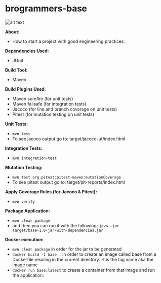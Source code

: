 # brogrammers-base

![alt text](https://am22.akamaized.net/tms/cnt/uploads/2014/12/94db027dfe61ac0d4d2b222b41806159512d8f6ce8d54dc090c20827d1c55b39.jpg)



**About:**
- How to start a project with good engineering practices.

**Dependencies Used:**
- JUnit

**Build Tool:**
- Maven

**Build Plugins Used:**
- Maven surefire (for unit tests)
- Maven failsafe (for integration tests)
- Jacoco (for line and branch coverage on unit tests)
- Pitest (for mutation testing on unit tests)

**Unit Tests:**
- <code>mvn test</code>
- To see jacoco output go to: target/jacoco-ut/index.html

**Integration Tests:**
- <code>mvn integration-test</code>

**Mutation Testing:**
- <code>mvn test org.pitest:pitest-maven:mutationCoverage</code>
- To see pitest output go to: target/pit-reports/index.html

**Apply Coverage Rules (for Jacoco & Pitest):**
- <code>mvn verify</code>

**Package Application:**
- <code>mvn clean package</code>
- and then you can run it with the following: <code>java -jar target/base-1.0-jar-with-dependencies.jar</code>

**Docker execution:**
- <code>mvn clean package</code> in order for the jar to be generated
- <code>docker build -t base .</code> in order to create an image called base from a Dockerfile residing in the current directory. -t is the tag name aka the image name
- <code>docker run base:latest</code> to create a container from that image and run the application.